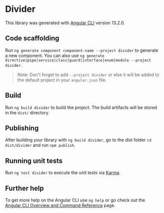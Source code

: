 # Divider

This library was generated with [Angular CLI](https://github.com/angular/angular-cli) version 13.2.0.

## Code scaffolding

Run `ng generate component component-name --project divider` to generate a new component. You can also use `ng generate directive|pipe|service|class|guard|interface|enum|module --project divider`.
> Note: Don't forget to add `--project divider` or else it will be added to the default project in your `angular.json` file. 

## Build

Run `ng build divider` to build the project. The build artifacts will be stored in the `dist/` directory.

## Publishing

After building your library with `ng build divider`, go to the dist folder `cd dist/divider` and run `npm publish`.

## Running unit tests

Run `ng test divider` to execute the unit tests via [Karma](https://karma-runner.github.io).

## Further help

To get more help on the Angular CLI use `ng help` or go check out the [Angular CLI Overview and Command Reference](https://angular.io/cli) page.
